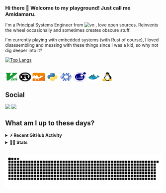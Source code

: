 ### Hi there 👋 Welcome to my playground! Just call me Amidamaru.

<!-- <p align="center">
  <b>Visitors</b><br>
  <img src="https://profile-counter.glitch.me/thaodt/count.svg" />
</p> -->

I'm a Principal Systems Engineer from <img src="https://static.dwcdn.net/css/flag-icons/flags/4x3/vn.svg" alt="vn" height="25"/> , 
love open sources. Reinvents the wheel occasionally and sometimes creates obscure stuff.

I'm currently playing with embedded systems (with Rust of course), I loved disassembling and messing with these things since I was a kid, so why not dig deeper into it? 
<br>

[![Top Langs](https://github-readme-stats.vercel.app/api/top-langs/?username=thaodt&layout=compact&theme=gotham&cache_seconds=86400)](https://github.com/thaodt/thaodt)


<div style="display: inline_block"><br>
  <img align="center" alt="thaodt-nvim" height="30" width="40" src="https://raw.githubusercontent.com/devicons/devicon/master/icons/vim/vim-plain.svg">
  <img align="center" alt="thaodt-rust" height="30" width="40" src="https://raw.githubusercontent.com/devicons/devicon/master/icons/rust/rust-original.svg">
  <img align="center" alt="thaodt-ocaml" height="30" width="40" src="https://raw.githubusercontent.com/devicons/devicon/master/icons/ocaml/ocaml-original.svg">
  <img align="center" alt="thaodt-python" height="30" width="40" src="https://raw.githubusercontent.com/devicons/devicon/master/icons/python/python-original.svg">
  <img align="center" alt="thaodt-nix" height="30" width="40" src="https://raw.githubusercontent.com/devicons/devicon/master/icons/nixos/nixos-plain.svg">  
  <img align="center" alt="thaodt-lua" height="30" width="40" src="https://raw.githubusercontent.com/devicons/devicon/master/icons/lua/lua-plain.svg">
  <img align="center" alt="thaodt-docker" height="30" width="40" src="https://raw.githubusercontent.com/devicons/devicon/master/icons/docker/docker-original.svg">
  <img align="center" alt="thaodt-linux" height="30" width="40" src="https://raw.githubusercontent.com/devicons/devicon/master/icons/linux/linux-original.svg">
</div>

## Social

<div>
  <a href="https://twitter.com/dreamsparkis" target="_blank"><img src="https://img.shields.io/badge/-Twitter-%23E4405F?style=for-the-badge&logo=twitter&logoColor=white" target="_blank"></a>
  <a href = "mailto:ardtimeit@gmail.com"><img src="https://img.shields.io/badge/-Gmail-%23333?style=for-the-badge&logo=gmail&logoColor=white" target="_blank"></a>

</div>

## What am I up to these days?
<details>
  <summary><b>⚡ Recent GitHub Activity</b></summary>
    <p>

<!--START_SECTION:activity-->
1. 🎉 Merged PR [#26](https://github.com/thaodt/feeds-reader/pull/26) in [thaodt/feeds-reader](https://github.com/thaodt/feeds-reader)
2. 🎉 Merged PR [#15](https://github.com/thaodt/substrate-dao-on-chain-gov-sys/pull/15) in [thaodt/substrate-dao-on-chain-gov-sys](https://github.com/thaodt/substrate-dao-on-chain-gov-sys)
3. 🎉 Merged PR [#13](https://github.com/thaodt/substrate-dao-on-chain-gov-sys/pull/13) in [thaodt/substrate-dao-on-chain-gov-sys](https://github.com/thaodt/substrate-dao-on-chain-gov-sys)
4. 🎉 Merged PR [#9](https://github.com/thaodt/substrate-dao-on-chain-gov-sys/pull/9) in [thaodt/substrate-dao-on-chain-gov-sys](https://github.com/thaodt/substrate-dao-on-chain-gov-sys)
5. 🎉 Merged PR [#10](https://github.com/thaodt/substrate-dao-on-chain-gov-sys/pull/10) in [thaodt/substrate-dao-on-chain-gov-sys](https://github.com/thaodt/substrate-dao-on-chain-gov-sys)
6. 🎉 Merged PR [#11](https://github.com/thaodt/substrate-dao-on-chain-gov-sys/pull/11) in [thaodt/substrate-dao-on-chain-gov-sys](https://github.com/thaodt/substrate-dao-on-chain-gov-sys)
7. 🗣 Commented on [#405](https://github.com/informalsystems/hermes-sdk/pull/405#issuecomment-2522161511) in [informalsystems/hermes-sdk](https://github.com/informalsystems/hermes-sdk)
8. 🗣 Commented on [#6](https://github.com/radumarias/syncoxiders/issues/6#issuecomment-2513857871) in [radumarias/syncoxiders](https://github.com/radumarias/syncoxiders)
9. ❌ Closed PR [#367](https://github.com/informalsystems/hermes-sdk/pull/367) in [informalsystems/hermes-sdk](https://github.com/informalsystems/hermes-sdk)
10. 🗣 Commented on [#6](https://github.com/radumarias/syncoxiders/issues/6#issuecomment-2513403127) in [radumarias/syncoxiders](https://github.com/radumarias/syncoxiders)
<!--END_SECTION:activity-->
  </p>
</details>


<details>
  <summary><b>👨‍💻 Stats</b></summary>
  <p align="center">
    <a>
      <img align="center" src="https://gist.githubusercontent.com/thaodt/1db1d598a9e4550fa45eaede87135b3b/raw/97f3e5e943703e61b223dbc8cfa33ae9a5beb97b/github-metrics.svg"/>
    </a>
  </p>
</details>
<br>
<p align="center">
  <img width="600" src="https://raw.githubusercontent.com/thaodt/thaodt/master/assets/github-snake.svg" />
</p>
